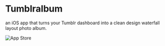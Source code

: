 Tumblralbum
===========

an iOS app that turns your Tumblr dashboard into a clean design waterfall layout photo album.

![App Store](https://dl.dropboxusercontent.com/u/10907694/Tumblr%20Album.png)
